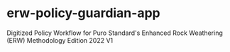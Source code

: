 # erw-policy-guardian-app
Digitized Policy Workflow for Puro Standard's Enhanced Rock Weathering (ERW) Methodology Edition 2022 V1
